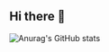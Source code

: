 ## Hi there 👋
![Anurag's GitHub stats](https://github-readme-stats.vercel.app/api?username=MarlonRiv&show_icons=true&theme=radical)
<!--
**MarlonRiv/MarlonRiv** is a ✨ _special_ ✨ repository because its `README.md` (this file) appears on your GitHub profile.

Here are some ideas to get you started:

- 🔭 I’m currently working on ...
- 🌱 I’m currently learning ...
- 👯 I’m looking to collaborate on ...
- 🤔 I’m looking for help with ...
- 💬 Ask me about ...
- 📫 How to reach me: ...
- 😄 Pronouns: ...
- ⚡ Fun fact: ...
-->
